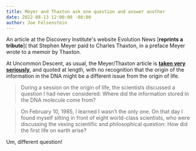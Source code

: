 ```yaml
---
title: Meyer and Thaxton ask one question and answer another
date: 2022-08-13 12:00:00 -08:00
author: Joe Felsenstein
---
```



An article at the Discovery Institute's
website Evolution News [__reprints a tribute__](
that Stephen Meyer paid to Charles Thaxton,
in a preface Meyer wrote to a memoir
by Thaxton.


At Uncommon Descent, as usual, the Meyer/Thaxton article is
[__taken very seriously__](https://uncommondescent.com/intelligent-design/at-evolution-news-from-intelligent-cause-to-intelligent-design-my-debt-to-charles-thaxton/), and quoted at length, with no
recognition that the origin of the information in
the DNA might be a different issue from
the origin of life.

> During a session on the origin of life, the scientists 
> discussed a question I had never considered: 
> Where did the information stored in the DNA molecule 
> come from? 

> On February 10, 1985, I learned I wasn’t the only one. On 
> that day I found myself sitting in front of 
> eight world-class scientists, who were 
> discussing the vexing scientific and 
> philosophical question: How did the first life on earth arise? 

Um, different question!
